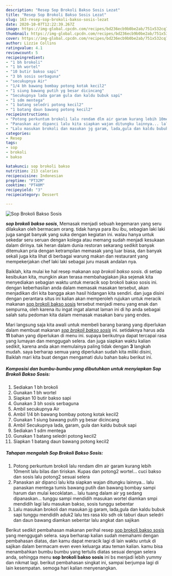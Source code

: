 ```yaml
---
description: "Resep Sop Brokoli Bakso Sosis Lezat"
title: "Resep Sop Brokoli Bakso Sosis Lezat"
slug: 163-resep-sop-brokoli-bakso-sosis-lezat
date: 2020-10-07T12:22:39.267Z
image: https://img-global.cpcdn.com/recipes/bd236ecb9b0be2ab/751x532cq70/sop-brokoli-bakso-sosis-foto-resep-utama.jpg
thumbnail: https://img-global.cpcdn.com/recipes/bd236ecb9b0be2ab/751x532cq70/sop-brokoli-bakso-sosis-foto-resep-utama.jpg
cover: https://img-global.cpcdn.com/recipes/bd236ecb9b0be2ab/751x532cq70/sop-brokoli-bakso-sosis-foto-resep-utama.jpg
author: Lizzie Collins
ratingvalue: 4.1
reviewcount: 5
recipeingredient:
- "1 bh brokoli"
- "1 bh wortel"
- "10 butir bakso sapi"
- "3 bh sosis serbaguna"
- "secukupnya Air"
- "1/4 bh bawang bombay potong kotak kecil2"
- "1 siung bawang putih yg besar dicincang"
- "Secukupnya lada garam gula dan kaldu bubuk sapi"
- "1 sdm mentega"
- "1 batang seledri potong kecil2"
- "1 batang daun bawang potong kecil2"
recipeinstructions:
- "Potong perkuntum brokoli lalu rendam dlm air garam kurang lebih 10menit lalu bilas dan tiriskan. Kupas dan potong2 wortel... cuci bakso dan sosis lalu potong2 sesuai selera"
- "Panaskan air dipanci lalu kita siapkan wajan ditungku lainnya... lalu panaskan mentega tumis bawang putih dan bawang bombay sampi harum dan mulai kecoklatan... lalu tuang dalam air yg sedang dipanaskan... tunggu sampi mendidih masukan wortel diamkan smpi mendidih lagi lalu masukan bakso, sosis tunggu sebentar"
- "Lalu masukan brokoli dan masukan jg garam, lada,gula dan kaldu bubuk sapi tunggu mendidih aduk2 lalu tes rasa klo sdh ok taburi daun seledri dan daun bawang diamkan sebentar lalu angkat dan sajikan"
categories:
- Resep
tags:
- sop
- brokoli
- bakso

katakunci: sop brokoli bakso 
nutrition: 213 calories
recipecuisine: Indonesian
preptime: "PT32M"
cooktime: "PT40M"
recipeyield: "3"
recipecategory: Dessert

---
```



![Sop Brokoli Bakso Sosis](https://img-global.cpcdn.com/recipes/bd236ecb9b0be2ab/751x532cq70/sop-brokoli-bakso-sosis-foto-resep-utama.jpg)

<b><i>sop brokoli bakso sosis</i></b>, Memasak menjadi sebuah kegemaran yang seru dilakukan oleh bermacam orang. tidak hanya para ibu ibu, sebagian laki laki juga sangat banyak yang suka dengan kegiatan ini. walau hanya untuk sekedar seru seruan dengan kolega atau memang sudah menjadi kesukaan dalam dirinya. tak heran dalam dunia restoran sekarang sedikit banyak ditemukan pria dengan ketrampilan memasak yang luar biasa, dan banyak sekali juga kita lihat di berbagai warung makan dan restaurant yang mempekerjakan chef laki laki sebagai juru masak andalan nya.



Baiklah, kita mulai ke hal resep makanan <i>sop brokoli bakso sosis</i>. di setiap kesibukan kita, mungkin akan terasa membahagiakan jika sejenak kita menyediakan sebagian waktu untuk meracik sop brokoli bakso sosis ini. dengan keberhasilan anda dalam memasak masakan tersebut, akan menjadikan diri kita bangga akan hasil hidangan kita sendiri. dan juga disini dengan perantara situs ini kalian akan memperoleh rujukan untuk meracik makanan <u>sop brokoli bakso sosis</u> tersebut menjadi menu yang enak dan sempurna, oleh karena itu ingat ingat alamat laman ini di hp anda sebagai salah satu pedoman kita dalam memasak masakan baru yang endes.


Mari langsung saja kita awali untuk membeli barang barang yang diperlukan dalam membuat makanan <u><i>sop brokoli bakso sosis</i></u> ini. setidaknya harus ada <b>11</b> bahan yang diperlukan di menu ini. supaya berikutnya dapat tercapai rasa yang lumayan dan menggugah selera. dan juga siapkan waktu kalian sedikit, karena anda akan memulainya paling tidak dengan <b>3</b> langkah mudah. saya berharap semua yang diperlukan sudah kita miliki disini, Baiklah mari kita buat dengan mengamati dulu bahan baku berikut ini.

<!--inarticleads1-->

##### Komposisi dan bumbu-bumbu yang dibutuhkan untuk menyiapkan Sop Brokoli Bakso Sosis:

1. Sediakan 1 bh brokoli
1. Gunakan 1 bh wortel
1. Siapkan 10 butir bakso sapi
1. Gunakan 3 bh sosis serbaguna
1. Ambil secukupnya Air
1. Ambil 1/4 bh bawang bombay potong kotak kecil2
1. Gunakan 1 siung bawang putih yg besar dicincang
1. Ambil Secukupnya lada, garam, gula dan kaldu bubuk sapi
1. Sediakan 1 sdm mentega
1. Gunakan 1 batang seledri potong kecil2
1. Siapkan 1 batang daun bawang potong kecil2




<!--inarticleads2-->

##### Tahapan mengolah Sop Brokoli Bakso Sosis:

1. Potong perkuntum brokoli lalu rendam dlm air garam kurang lebih 10menit lalu bilas dan tiriskan. Kupas dan potong2 wortel... cuci bakso dan sosis lalu potong2 sesuai selera
1. Panaskan air dipanci lalu kita siapkan wajan ditungku lainnya... lalu panaskan mentega tumis bawang putih dan bawang bombay sampi harum dan mulai kecoklatan... lalu tuang dalam air yg sedang dipanaskan... tunggu sampi mendidih masukan wortel diamkan smpi mendidih lagi lalu masukan bakso, sosis tunggu sebentar
1. Lalu masukan brokoli dan masukan jg garam, lada,gula dan kaldu bubuk sapi tunggu mendidih aduk2 lalu tes rasa klo sdh ok taburi daun seledri dan daun bawang diamkan sebentar lalu angkat dan sajikan




Berikut sedikit pembahasan makanan perihal resep <u>sop brokoli bakso sosis</u> yang menggugah selera. saya berharap kalian sudah memahami dengan pembahasan diatas, dan kamu dapat meracik lagi di lain waktu untuk di sajikan dalam bermacam even even keluarga atau teman kalian. kamu bisa menambahkan bumbu bumbu yang tertulis diatas sesuai dengan selera anda, sehingga menu <b>sop brokoli bakso sosis</b> ini bs menjadi lebih yummy dan nikmat lagi. berikut pembahasan singkat ini, sampai berjumpa lagi di lain kesempatan. semoga hari kalian menyenangkan.

